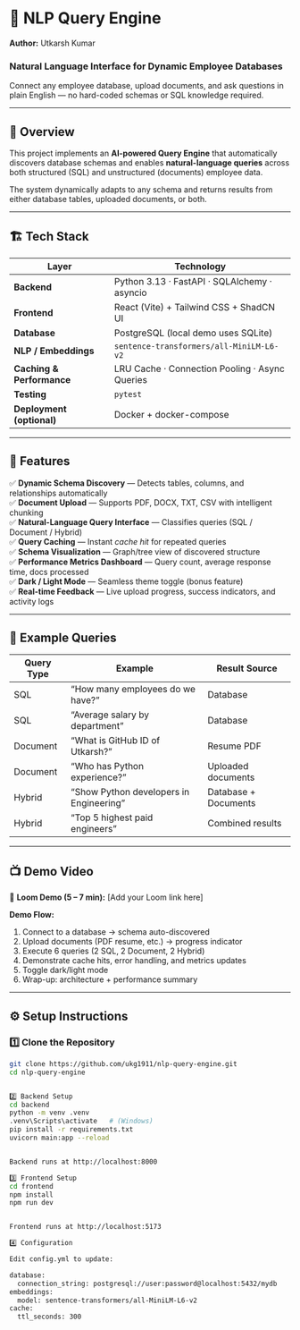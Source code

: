 # 🧠 NLP Query Engine

**Author:** Utkarsh Kumar 

### Natural Language Interface for Dynamic Employee Databases  
Connect any employee database, upload documents, and ask questions in plain English — no hard-coded schemas or SQL knowledge required.

---

## 🚀 Overview

This project implements an **AI-powered Query Engine** that automatically discovers database schemas and enables **natural-language queries** across both structured (SQL) and unstructured (documents) employee data.  

The system dynamically adapts to any schema and returns results from either database tables, uploaded documents, or both.

---

## 🏗️ Tech Stack

| Layer | Technology |
|-------|-------------|
| **Backend** | Python 3.13 · FastAPI · SQLAlchemy · asyncio |
| **Frontend** | React (Vite) + Tailwind CSS + ShadCN UI |
| **Database** | PostgreSQL (local demo uses SQLite) |
| **NLP / Embeddings** | `sentence-transformers/all-MiniLM-L6-v2` |
| **Caching & Performance** | LRU Cache · Connection Pooling · Async Queries |
| **Testing** | `pytest` |
| **Deployment (optional)** | Docker + docker-compose |

---

## 🧩 Features

✅ **Dynamic Schema Discovery** — Detects tables, columns, and relationships automatically  
✅ **Document Upload** — Supports PDF, DOCX, TXT, CSV with intelligent chunking  
✅ **Natural-Language Query Interface** — Classifies queries (SQL / Document / Hybrid)  
✅ **Query Caching** — Instant *cache hit* for repeated queries  
✅ **Schema Visualization** — Graph/tree view of discovered structure  
✅ **Performance Metrics Dashboard** — Query count, average response time, docs processed  
✅ **Dark / Light Mode** — Seamless theme toggle (bonus feature)  
✅ **Real-time Feedback** — Live upload progress, success indicators, and activity logs  

---

## 🧠 Example Queries

| Query Type | Example | Result Source |
|-------------|----------|----------------|
| SQL | “How many employees do we have?” | Database |
| SQL | “Average salary by department” | Database |
| Document | “What is GitHub ID of Utkarsh?” | Resume PDF |
| Document | “Who has Python experience?” | Uploaded documents |
| Hybrid | “Show Python developers in Engineering” | Database + Documents |
| Hybrid | “Top 5 highest paid engineers” | Combined results |

---

## 📺 Demo Video

🎥 **Loom Demo (5 – 7 min):** [Add your Loom link here]

**Demo Flow:**
1. Connect to a database → schema auto-discovered  
2. Upload documents (PDF resume, etc.) → progress indicator  
3. Execute 6 queries (2 SQL, 2 Document, 2 Hybrid)  
4. Demonstrate cache hits, error handling, and metrics updates  
5. Toggle dark/light mode  
6. Wrap-up: architecture + performance summary  

---

## ⚙️ Setup Instructions

### 1️⃣ Clone the Repository
```bash
git clone https://github.com/ukg1911/nlp-query-engine.git
cd nlp-query-engine


2️⃣ Backend Setup
cd backend
python -m venv .venv
.venv\Scripts\activate   # (Windows)
pip install -r requirements.txt
uvicorn main:app --reload


Backend runs at http://localhost:8000

3️⃣ Frontend Setup
cd frontend
npm install
npm run dev


Frontend runs at http://localhost:5173

4️⃣ Configuration

Edit config.yml to update:

database:
  connection_string: postgresql://user:password@localhost:5432/mydb
embeddings:
  model: sentence-transformers/all-MiniLM-L6-v2
cache:
  ttl_seconds: 300
